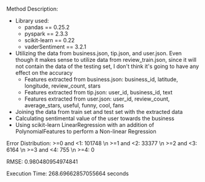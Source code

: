 Method Description:
- Library used:
    - pandas == 0.25.2
    - pyspark == 2.3.3
    - scikit-learn == 0.22
    - vaderSentiment == 3.2.1
- Utilizing the data from business.json, tip.json, and user.json. Even though it makes sense to utilize data from
review_train.json, since it will not contain the data of the testing set, I don't think it's going to have any
effect on the accuracy
    - Features extracted from business.json: business_id, latitude, longitude, review_count, stars
    - Features extracted from tip.json: user_id, business_id, text
    - Features extracted from user.json: user_id, review_count, average_stars, useful, funny, cool, fans
- Joining the data from train set and test set with the extracted data
- Calculating sentimental value of the user towards the business
- Using scikit-learn LinearRegression with an addition of PolynomialFeatures to perform a Non-linear Regression


Error Distribution:
\>=0 and \<1: 101748	\n
\>=1 and \<2: 33377		\n
\>=2 and \<3: 6164		\n
\>=3 and \<4: 755		\n
\>=4: 0

RMSE:
0.980480954974841

Execution Time:
268.69662857055664 seconds
